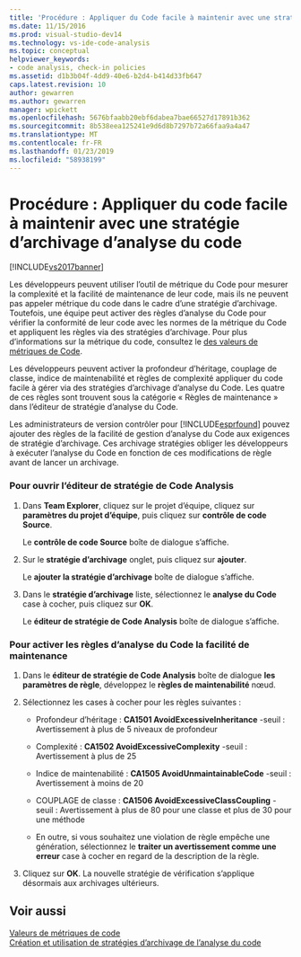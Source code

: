 ```yaml
---
title: 'Procédure : Appliquer du Code facile à maintenir avec une stratégie d’archivage de l’analyse du Code | Microsoft Docs'
ms.date: 11/15/2016
ms.prod: visual-studio-dev14
ms.technology: vs-ide-code-analysis
ms.topic: conceptual
helpviewer_keywords:
- code analysis, check-in policies
ms.assetid: d1b3b04f-4dd9-40e6-b2d4-b414d33fb647
caps.latest.revision: 10
author: gewarren
ms.author: gewarren
manager: wpickett
ms.openlocfilehash: 5676bfaabb20ebf6dabea7bae66527d17891b362
ms.sourcegitcommit: 8b538eea125241e9d6d8b7297b72a66faa9a4a47
ms.translationtype: MT
ms.contentlocale: fr-FR
ms.lasthandoff: 01/23/2019
ms.locfileid: "58938199"
---
```

# <a name="how-to-enforce-maintainable-code-with-a-code-analysis-check-in-policy"></a>Procédure : Appliquer du code facile à maintenir avec une stratégie d’archivage d’analyse du code
[!INCLUDE[vs2017banner](../includes/vs2017banner.md)]

Les développeurs peuvent utiliser l’outil de métrique du Code pour mesurer la complexité et la facilité de maintenance de leur code, mais ils ne peuvent pas appeler métrique du code dans le cadre d’une stratégie d’archivage. Toutefois, une équipe peut activer des règles d’analyse du Code pour vérifier la conformité de leur code avec les normes de la métrique du Code et appliquent les règles via des stratégies d’archivage. Pour plus d’informations sur la métrique du code, consultez le [des valeurs de métriques de Code](../code-quality/code-metrics-values.md).  
  
 Les développeurs peuvent activer la profondeur d’héritage, couplage de classe, indice de maintenabilité et règles de complexité appliquer du code facile à gérer via des stratégies d’archivage d’analyse du Code. Les quatre de ces règles sont trouvent sous la catégorie « Règles de maintenance » dans l’éditeur de stratégie d’analyse du Code.  
  
 Les administrateurs de version contrôler pour [!INCLUDE[esprfound](../includes/esprfound-md.md)] pouvez ajouter des règles de la facilité de gestion d’analyse du Code aux exigences de stratégie d’archivage. Ces archivage stratégies obliger les développeurs à exécuter l’analyse du Code en fonction de ces modifications de règle avant de lancer un archivage.  
  
### <a name="to-open-the-code-analysis-policy-editor"></a>Pour ouvrir l’éditeur de stratégie de Code Analysis  
  
1.  Dans **Team Explorer**, cliquez sur le projet d’équipe, cliquez sur **paramètres du projet d’équipe**, puis cliquez sur **contrôle de code Source**.  
  
     Le **contrôle de code Source** boîte de dialogue s’affiche.  
  
2.  Sur le **stratégie d’archivage** onglet, puis cliquez sur **ajouter**.  
  
     Le **ajouter la stratégie d’archivage** boîte de dialogue s’affiche.  
  
3.  Dans le **stratégie d’archivage** liste, sélectionnez le **analyse du Code** case à cocher, puis cliquez sur **OK**.  
  
     Le **éditeur de stratégie de Code Analysis** boîte de dialogue s’affiche.  
  
### <a name="to-enable-code-analysis-maintainability-rules"></a>Pour activer les règles d’analyse du Code la facilité de maintenance  
  
1.  Dans le **éditeur de stratégie de Code Analysis** boîte de dialogue **les paramètres de règle**, développez le **règles de maintenabilité** nœud.  
  
2.  Sélectionnez les cases à cocher pour les règles suivantes :  
  
    -   Profondeur d’héritage : **CA1501 AvoidExcessiveInheritance** -seuil : Avertissement à plus de 5 niveaux de profondeur  
  
    -   Complexité : **CA1502 AvoidExcessiveComplexity** -seuil : Avertissement à plus de 25  
  
    -   Indice de maintenabilité : **CA1505 AvoidUnmaintainableCode** -seuil : Avertissement à moins de 20  
  
    -   COUPLAGE de classe : **CA1506 AvoidExcessiveClassCoupling** -seuil : Avertissement à plus de 80 pour une classe et plus de 30 pour une méthode  
  
    -   En outre, si vous souhaitez une violation de règle empêche une génération, sélectionnez le **traiter un avertissement comme une erreur** case à cocher en regard de la description de la règle.  
  
3.  Cliquez sur **OK**. La nouvelle stratégie de vérification s’applique désormais aux archivages ultérieurs.  
  
## <a name="see-also"></a>Voir aussi  
 [Valeurs de métriques de code](../code-quality/code-metrics-values.md)   
 [Création et utilisation de stratégies d’archivage de l’analyse du code](../code-quality/creating-and-using-code-analysis-check-in-policies.md)
